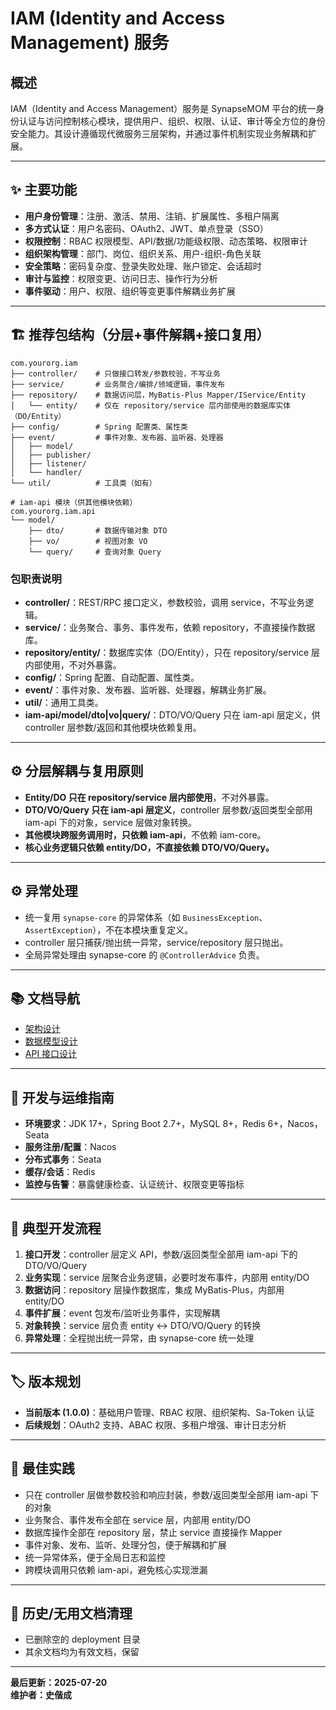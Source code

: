 # IAM (Identity and Access Management) 服务

## 概述

IAM（Identity and Access Management）服务是 SynapseMOM 平台的统一身份认证与访问控制核心模块，提供用户、组织、权限、认证、审计等全方位的身份安全能力。其设计遵循现代微服务三层架构，并通过事件机制实现业务解耦和扩展。

---

## ✨ 主要功能

- **用户身份管理**：注册、激活、禁用、注销、扩展属性、多租户隔离
- **多方式认证**：用户名密码、OAuth2、JWT、单点登录（SSO）
- **权限控制**：RBAC 权限模型、API/数据/功能级权限、动态策略、权限审计
- **组织架构管理**：部门、岗位、组织关系、用户-组织-角色关联
- **安全策略**：密码复杂度、登录失败处理、账户锁定、会话超时
- **审计与监控**：权限变更、访问日志、操作行为分析
- **事件驱动**：用户、权限、组织等变更事件解耦业务扩展

---

## 🏗️ 推荐包结构（分层+事件解耦+接口复用）

```
com.yourorg.iam
├── controller/    # 只做接口转发/参数校验，不写业务
├── service/       # 业务聚合/编排/领域逻辑，事件发布
├── repository/    # 数据访问层，MyBatis-Plus Mapper/IService/Entity
│   └── entity/    # 仅在 repository/service 层内部使用的数据库实体（DO/Entity）
├── config/        # Spring 配置类、属性类
├── event/         # 事件对象、发布器、监听器、处理器
│   ├── model/
│   ├── publisher/
│   ├── listener/
│   └── handler/
└── util/          # 工具类（如有）

# iam-api 模块（供其他模块依赖）
com.yourorg.iam.api
└── model/
    ├── dto/       # 数据传输对象 DTO
    ├── vo/        # 视图对象 VO
    └── query/     # 查询对象 Query
```

### 包职责说明
- **controller/**：REST/RPC 接口定义，参数校验，调用 service，不写业务逻辑。
- **service/**：业务聚合、事务、事件发布，依赖 repository，不直接操作数据库。
- **repository/entity/**：数据库实体（DO/Entity），只在 repository/service 层内部使用，不对外暴露。
- **config/**：Spring 配置、自动配置、属性类。
- **event/**：事件对象、发布器、监听器、处理器，解耦业务扩展。
- **util/**：通用工具类。
- **iam-api/model/dto|vo|query/**：DTO/VO/Query 只在 iam-api 层定义，供 controller 层参数/返回和其他模块依赖复用。

---

## ⚙️ 分层解耦与复用原则
- **Entity/DO 只在 repository/service 层内部使用**，不对外暴露。
- **DTO/VO/Query 只在 iam-api 层定义**，controller 层参数/返回类型全部用 iam-api 下的对象，service 层做对象转换。
- **其他模块跨服务调用时，只依赖 iam-api**，不依赖 iam-core。
- **核心业务逻辑只依赖 entity/DO，不直接依赖 DTO/VO/Query。**

---

## ⚙️ 异常处理
- 统一复用 `synapse-core` 的异常体系（如 `BusinessException`、`AssertException`），不在本模块重复定义。
- controller 层只捕获/抛出统一异常，service/repository 层只抛出。
- 全局异常处理由 synapse-core 的 `@ControllerAdvice` 负责。

---

## 📚 文档导航

- [架构设计](./architecture/README.md)
- [数据模型设计](./database/README.md)
- [API 接口设计](./api/README.md)

---

## 🚀 开发与运维指南

- **环境要求**：JDK 17+，Spring Boot 2.7+，MySQL 8+，Redis 6+，Nacos，Seata
- **服务注册/配置**：Nacos
- **分布式事务**：Seata
- **缓存/会话**：Redis
- **监控与告警**：暴露健康检查、认证统计、权限变更等指标

---

## 🧩 典型开发流程

1. **接口开发**：controller 层定义 API，参数/返回类型全部用 iam-api 下的 DTO/VO/Query
2. **业务实现**：service 层聚合业务逻辑，必要时发布事件，内部用 entity/DO
3. **数据访问**：repository 层操作数据库，集成 MyBatis-Plus，内部用 entity/DO
4. **事件扩展**：event 包发布/监听业务事件，实现解耦
5. **对象转换**：service 层负责 entity <-> DTO/VO/Query 的转换
6. **异常处理**：全程抛出统一异常，由 synapse-core 统一处理

---

## 🏷️ 版本规划

- **当前版本 (1.0.0)**：基础用户管理、RBAC 权限、组织架构、Sa-Token 认证
- **后续规划**：OAuth2 支持、ABAC 权限、多租户增强、审计日志分析

---

## 📝 最佳实践
- 只在 controller 层做参数校验和响应封装，参数/返回类型全部用 iam-api 下的对象
- 业务聚合、事件发布全部在 service 层，内部用 entity/DO
- 数据库操作全部在 repository 层，禁止 service 直接操作 Mapper
- 事件对象、发布、监听、处理分包，便于解耦和扩展
- 统一异常体系，便于全局日志和监控
- 跨模块调用只依赖 iam-api，避免核心实现泄漏

---

## 🧹 历史/无用文档清理
- 已删除空的 deployment 目录
- 其余文档均为有效文档，保留

---

**最后更新：2025-07-20**  
**维护者：史偕成** 